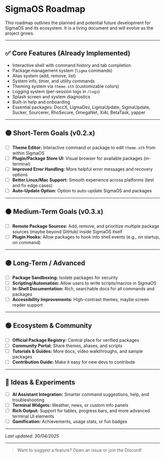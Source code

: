# SigmaOS Roadmap

This roadmap outlines the planned and potential future development for SigmaOS and its ecosystem. It is a living document and will evolve as the project grows.

---

## ✅ Core Features (Already Implemented)
- Interactive shell with command history and tab completion
- Package management system (`ligma` commands)
- Alias system (add, remove, list)
- System info, timer, and utility commands
- Theming system via `theme.sth` (customizable colors)
- Logging system (per-session logs in `/logs`)
- Splash screen and system diagnostics
- Built-in help and onboarding
- Essential packages: DoccX, LigmaDev, LigmaUpdate, SigmaUpdate, Sucker, Sourcerer, RhoSecure, OmegaNet, XiAI, BetaTask, yapper

---

## 🟡 Short-Term Goals (v0.2.x)
- [ ] **Theme Editor:** Interactive command or package to edit `theme.sth` from within SigmaOS
- [ ] **Plugin/Package Store UI:** Visual browser for available packages (in-terminal)
- [ ] **Improved Error Handling:** More helpful error messages and recovery options
- [ ] **Better Linux/Mac Support:** Smooth experience across platforms (test and fix edge cases)
- [ ] **Auto-Update Option:** Option to auto-update SigmaOS and packages

---

## 🟠 Medium-Term Goals (v0.3.x)
- [ ] **Remote Package Sources:** Add, remove, and prioritize multiple package sources (maybe beyond GitHub) inside SigmaOS itself
- [ ] **Plugin Hooks:** Allow packages to hook into shell events (e.g., on startup, on command)

---

## 🟣 Long-Term / Advanced
- [ ] **Package Sandboxing:** Isolate packages for security
- [ ] **Scripting/Automation:** Allow users to write scripts/macros in SigmaOS
- [ ] **In-Shell Documentation:** Rich, searchable docs for all commands and packages
- [ ] **Accessibility Improvements:** High-contrast themes, maybe screen reader support

---

## 🟢 Ecosystem & Community
- [ ] **Official Package Registry:** Central place for verified packages
- [ ] **Community Portal:** Share themes, aliases, and scripts
- [ ] **Tutorials & Guides:** More docs, video walkthroughs, and sample packages
- [ ] **Contribution Guide:** Make it easy for new devs to contribute

---

## 📝 Ideas & Experiments
- [ ] **AI Assistant Integration:** Smarter command suggestions, help, and troubleshooting
- [ ] **Terminal Widgets:** Weather, news, or custom info panels
- [ ] **Rich Output:** Support for tables, progress bars, and more advanced terminal UI elements
- [ ] **Gamification:** Achievements, usage stats, or fun badges

---

*Last updated: 30/04/2025*

---

> Want to suggest a feature? Open an issue or join the Discord!